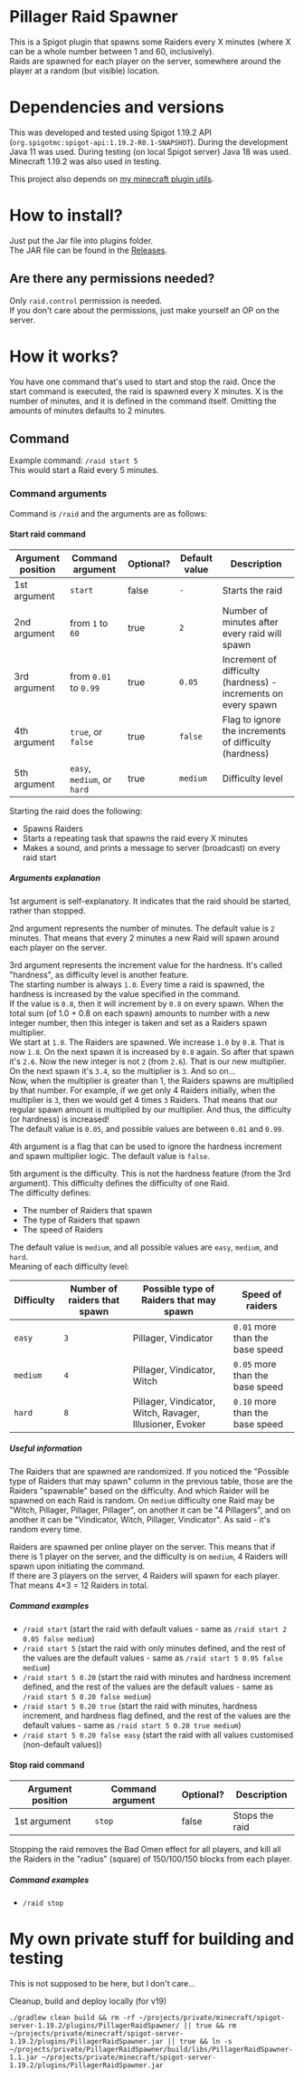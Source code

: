 # Pillager Raid Spawner
This is a Spigot plugin that spawns some Raiders every X minutes (where X can be a whole number between 1 and 60, inclusively).  
Raids are spawned for each player on the server, somewhere around the player at a random (but visible) location.

# Dependencies and versions 
This was developed and tested using Spigot 1.19.2 API (`org.spigotmc:spigot-api:1.19.2-R0.1-SNAPSHOT`). During the development Java 11 was used. During testing (on local Spigot server) Java 18 was used. Minecraft 1.19.2 was also used in testing.  

This project also depends on [my minecraft plugin utils](https://github.com/bymatej/minecraft-plugin-utils).

# How to install?
Just put the Jar file into plugins folder.  
The JAR file can be found in the [Releases](https://github.com/bymatej/PillagerRaidSpawner/releases).

## Are there any permissions needed?
Only `raid.control` permission is needed.  
If you don't care about the permissions, just make yourself an OP on the server.

# How it works?
You have one command that's used to start and stop the raid. Once the start command is executed, the raid is spawned every X minutes. X is the number of minutes, and it is defined in the command itself. Omitting the amounts of minutes defaults to 2 minutes.

## Command
Example command: `/raid start 5`  
This would start a Raid every 5 minutes.

### Command arguments
Command is `/raid` and the arguments are as follows:

#### Start raid command
| Argument position | Command argument            | Optional? | Default value | Description                                                    |
| ----------------- | --------------------------- | --------- | ------------- | -------------------------------------------------------------- |
| 1st argument      | `start`                     | false     | `-`           | Starts the raid                                                |
| 2nd argument      | from `1` to `60`            | true      | `2`           | Number of minutes after every raid will spawn                  |
| 3rd argument      | from `0.01` to `0.99`       | true      | `0.05`        | Increment of difficulty (hardness) - increments on every spawn |
| 4th argument      | `true`, or `false`          | true      | `false`       | Flag to ignore the increments of difficulty (hardness)         |
| 5th argument      | `easy`, `medium`, or `hard` | true      | `medium`      | Difficulty level                                               |

Starting the raid does the following: 
- Spawns Raiders
- Starts a repeating task that spawns the raid every X minutes
- Makes a sound, and prints a message to server (broadcast) on every raid start

##### Arguments explanation
1st argument is self-explanatory. It indicates that the raid should be started, rather than stopped.  


2nd argument represents the number of minutes. The default value is `2` minutes. That means that every 2 minutes a new Raid will spawn around each player on the server.  


3rd argument represents the increment value for the hardness. It's called "hardness", as difficulty level is another feature.  
The starting number is always `1.0`. Every time a raid is spawned, the hardness is increased by the value specified in the command.  
If the value is `0.8`, then it will increment by `0.8` on every spawn. When the total sum (of 1.0 + 0.8 on each spawn) amounts to number with a new integer number, then this integer is taken and set as a Raiders spawn multiplier.  
We start at `1.0`. The Raiders are spawned. We increase `1.0` by `0.8`. That is now `1.8`. On the next spawn it is increased by `0.8` again. So after that spawn it's `2.6`. Now the new integer is not `2` (from `2.6`). That is our new multiplier. On the next spawn it's `3.4`, so the multiplier is `3`. And so on...  
Now, when the multiplier is greater than 1, the Raiders spawns are multiplied by that number. For example, if we get only 4 Raiders initially, when the multiplier is `3`, then we would get 4 times `3` Raiders. That means that our regular spawn amount is multiplied by our multiplier. And thus, the difficulty (or hardness) is increased!  
The default value is `0.05`, and possible values are between `0.01` and `0.99`.  


4th argument is a flag that can be used to ignore the hardness increment and spawn multiplier logic. The default value is `false`.  


5th argument is the difficulty. This is not the hardness feature (from the 3rd argument). This difficulty defines the difficulty of one Raid.  
The difficulty defines: 
- The number of Raiders that spawn
- The type of Raiders that spawn
- The speed of Raiders  

The default value is `medium`, and all possible values are `easy`, `medium`, and `hard`.  
Meaning of each difficulty level:  

| Difficulty | Number of raiders that spawn | Possible type of Raiders that may spawn                  | Speed of raiders                | 
| ---------- | ---------------------------- | -------------------------------------------------------- | ------------------------------- |
| `easy`     | `3`                          | Pillager, Vindicator                                     | `0.01` more than the base speed |
| `medium`   | `4`                          | Pillager, Vindicator, Witch                              | `0.05` more than the base speed |
| `hard`     | `8`                          | Pillager, Vindicator, Witch, Ravager, Illusioner, Evoker | `0.10` more than the base speed |


##### Useful information
The Raiders that are spawned are randomized. If you noticed the "Possible type of Raiders that may spawn" column in the previous table, those are the Raiders "spawnable" based on the difficulty. And which Raider will be spawned on each Raid is random. On `medium` difficulty one Raid may be "Witch, Pillager, Pillager, Pillager", on another it can be "4 Pillagers", and on another it can be "Vindicator, Witch, Pillager, Vindicator". As said - it's random every time.  

Raiders are spawned per online player on the server. This means that if there is 1 player on the server, and the difficulty is on `medium`, 4 Raiders will spawn upon initiating the command.  
If there are 3 players on the server, 4 Raiders will spawn for each player. That means 4×3 = 12 Raiders in total.


##### Command examples
- `/raid start` (start the raid with default values - same as `/raid start 2 0.05 false medium`)
- `/raid start 5` (start the raid with only minutes defined, and the rest of the values are the default values - same as `/raid start 5 0.05 false medium`)
- `/raid start 5 0.20` (start the raid with minutes and hardness increment defined, and the rest of the values are the default values - same as `/raid start 5 0.20 false medium`)
- `/raid start 5 0.20 true` (start the raid with minutes, hardness increment, and hardness flag defined, and the rest of the values are the default values - same as `/raid start 5 0.20 true medium`)
- `/raid start 5 0.20 false easy` (start the raid with all values customised (non-default values))

#### Stop raid command
| Argument position | Command argument | Optional? | Description    |
| ----------------- | ---------------- | --------- | -------------- |
| 1st argument      | `stop`           | false     | Stops the raid |

Stopping the raid removes the Bad Omen effect for all players, and kill all the Raiders in the "radius" (square) of 150/100/150 blocks from each player.

##### Command examples
- `/raid stop`

# My own private stuff for building and testing
This is not supposed to be here, but I don't care...

Cleanup, build and deploy locally (for v19)
```
./gradlew clean build && rm -rf ~/projects/private/minecraft/spigot-server-1.19.2/plugins/PillagerRaidSpawner/ || true && rm ~/projects/private/minecraft/spigot-server-1.19.2/plugins/PillagerRaidSpawner.jar || true && ln -s ~/projects/private/PillagerRaidSpawner/build/libs/PillagerRaidSpawner-1.1.jar ~/projects/private/minecraft/spigot-server-1.19.2/plugins/PillagerRaidSpawner.jar
```
